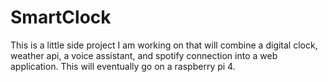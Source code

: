# SmartClock
This is a  little side project I am working on that will combine a digital clock, weather api, a voice assistant, and spotify connection into a web application. This will eventually go on a raspberry pi 4.
